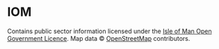 # IOM

Contains public sector information licensed under the [Isle of Man Open Government Licence](https://www.gov.im/about-this-site/open-government-licence/). Map data © [OpenStreetMap](https://www.openstreetmap.org/copyright) contributors.
